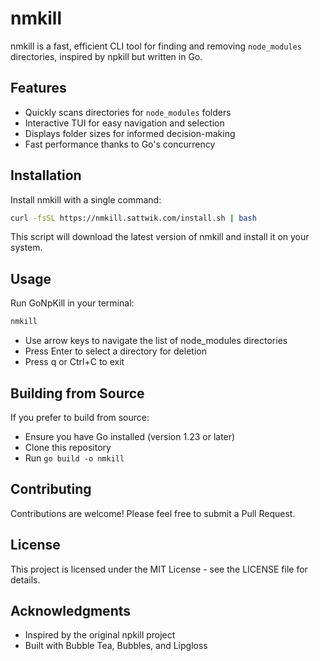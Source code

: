 # nmkill

nmkill is a fast, efficient CLI tool for finding and removing `node_modules` directories, inspired by npkill but written in Go.

## Features

- Quickly scans directories for `node_modules` folders
- Interactive TUI for easy navigation and selection
- Displays folder sizes for informed decision-making
- Fast performance thanks to Go's concurrency

## Installation

Install nmkill with a single command:

```bash
curl -fsSL https://nmkill.sattwik.com/install.sh | bash
```

This script will download the latest version of nmkill and install it on your system.
## Usage
Run GoNpKill in your terminal:
```bash
nmkill
```

- Use arrow keys to navigate the list of node_modules directories
- Press Enter to select a directory for deletion
- Press q or Ctrl+C to exit

## Building from Source
If you prefer to build from source:
- Ensure you have Go installed (version 1.23 or later)
- Clone this repository
- Run `go build -o nmkill`

## Contributing
Contributions are welcome! Please feel free to submit a Pull Request.

## License
This project is licensed under the MIT License - see the LICENSE file for details.

## Acknowledgments
- Inspired by the original npkill project
- Built with Bubble Tea, Bubbles, and Lipgloss
